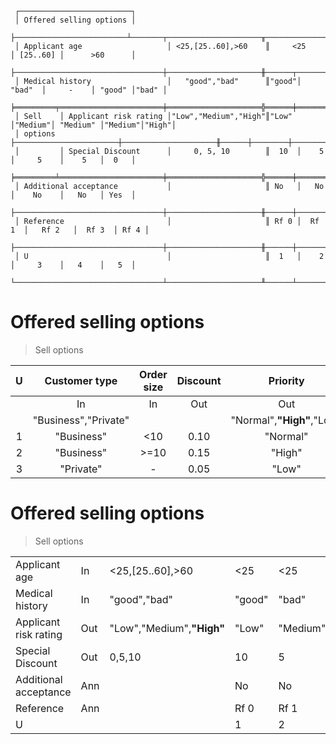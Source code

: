 ```text
 ┌─────────────────────────┐
 │ Offered selling options │
 ├─────────────────────────┴───────┬─────────────────────╥───────────────┬──────────┬───────────────┐
 │ Applicant age                   │ <25,[25..60],>60    ║     <25       │ [25..60] │      >60      │
 ├─────────────────────────────────┼─────────────────────╫──────┬────────┼──────────┼────────┬──────┤
 │ Medical history                 │   "good","bad"      ║"good"│ "bad"  │     -    │ "good" │"bad" │
 ╞═════════╤═══════════════════════╪═════════════════════╬══════╪════════╪══════════╪════════╪══════╡
 │ Sell    │ Applicant risk rating │"Low","Medium","High"║"Low" │"Medium"│ "Medium" │"Medium"│"High"│
 │ options ├───────────────────────┼─────────────────────╫──────┼────────┼──────────┼────────┼──────┤
 │         │ Special Discount      │     0, 5, 10        ║  10  │    5   │     5    │    5   │  0   │
 ╞═════════╧═══════════════════════╪═════════════════════╬══════╪════════╪══════════╪════════╪══════╡
 │ Additional acceptance           │                     ║ No   │   No   │    No    │   No   │ Yes  │
 ├─────────────────────────────────┼─────────────────────╫──────┼────────┼──────────┼────────┼──────┤
 │ Reference                       │                     ║ Rf 0 │  Rf 1  │   Rf 2   │  Rf 3  │ Rf 4 │
 ├─────────────────────────────────┼─────────────────────╫──────┼────────┼──────────┼────────┼──────┤
 │ U                               │                     ║  1   │    2   │     3    │   4    │   5  │
 └─────────────────────────────────┴─────────────────────╨──────┴────────┴──────────┴────────┴──────┘
```

# Offered selling options

> Sell options

| U |    Customer type     | Order size | Discount |         Priority          | Description | Reference |
|:-:|:--------------------:|:----------:|:--------:|:-------------------------:|:-----------:|:---------:|
|   |          In          |     In     |   Out    |            Out            |     Ann     |    Ann    |
|   | "Business","Private" |            |          | "Normal",**"High"**,"Low" |             |           |
| 1 |      "Business"      |    <10     |   0.10   |         "Normal"          | Small order |   Ref 1   |
| 2 |      "Business"      |    >=10    |   0.15   |          "High"           | Large order |   Ref 2   |
| 3 |      "Private"       |     -      |   0.05   |           "Low"           | All orders  |   Ref 3   |


# Offered selling options
> Sell options

|                         |     |                           |        |          |          |          |        |
|-------------------------|-----|---------------------------|--------|----------|----------|----------|--------|
| Applicant age           | In  | <25,[25..60],>60          | <25    | <25      | [25..60] | >60      | >60    |
| Medical history         | In  | "good","bad"              | "good" | "bad"    | -        | "good"   | "bad"  |
| Applicant risk rating   | Out | "Low","Medium",**"High"** | "Low"  | "Medium" | "Medium" | "Medium" | "High" |
| Special Discount        | Out | 0,5,10                    | 10     | 5        | 5        | 5        | 0      |
| Additional acceptance   | Ann |                           | No     | No       | No       | No       | Yes    |
| Reference               | Ann |                           | Rf 0   | Rf 1     | Rf 2     | Rf 3     | Rf 4   |
| U                       |     |                           | 1      | 2        | 3        | 4        | 5      |
